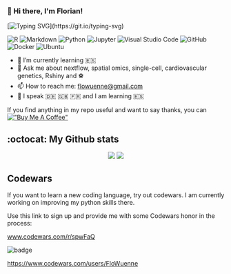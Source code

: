 ### 👋 Hi there, I'm Florian!
[![Typing SVG](https://readme-typing-svg.herokuapp.com?color=12A76E&lines=Welcome+to+my+profile!)](https://git.io/typing-svg)

<img alt="R" src="https://img.shields.io/badge/r-%23276DC3.svg?style=for-the-badge&logo=r&logoColor=white"/> <img alt="Markdown" src="https://img.shields.io/badge/markdown-%23000000.svg?style=for-the-badge&logo=markdown&logoColor=white"/> <img alt="Python" src="https://img.shields.io/badge/python-%2314354C.svg?style=for-the-badge&logo=python&logoColor=white"/> <img alt="Jupyter" src="https://img.shields.io/badge/Jupyter-%23F37626.svg?style=for-the-badge&logo=Jupyter&logoColor=white" /> <img alt="Visual Studio Code" src="https://img.shields.io/badge/VisualStudioCode-0078d7.svg?style=for-the-badge&logo=visual-studio-code&logoColor=white"/> <img alt="GitHub" src="https://img.shields.io/badge/github-%23121011.svg?style=for-the-badge&logo=github&logoColor=white"/> <img alt="Docker" src="https://img.shields.io/badge/docker-%230db7ed.svg?style=for-the-badge&logo=docker&logoColor=white"/> <img alt="Ubuntu" src="https://img.shields.io/badge/Ubuntu-E95420?style=for-the-badge&logo=ubuntu&logoColor=white" />

- 🌱 I’m currently learning :es:
- 💬 Ask me about nextflow, spatial omics, single-cell, cardiovascular genetics, Rshiny and :soccer:
- 📫 How to reach me: flowuenne@gmail.com
- :loudspeaker: I speak :de: :gb: :fr: and I am learning :es:

If you find anything in my repo useful and want to say thanks, you can [!["Buy Me A Coffee"](https://www.buymeacoffee.com/assets/img/custom_images/orange_img.png)](https://www.buymeacoffee.com/flowuenner)


## :octocat: My Github stats

<p align="center">

<img src="https://github-readme-stats.vercel.app/api?username=flowuenne&count_private=true&show_icons=true&theme=vue&hide_title=True">
<img src="https://github-readme-stats.vercel.app/api/top-langs/?username=flowuenne&hide=html&theme=vue&layout=compact">

</p>

## Codewars

If you want to learn a new coding language, try out codewars. I am currently working on improving my python skills there. 

Use this link to sign up and provide me with some Codewars honor in the process:

www.codewars.com/r/spwFaQ

![badge](https://www.codewars.com/users/FloWuenne/badges/large)

https://www.codewars.com/users/FloWuenne

<!--
**FloWuenne/flowuenne** is a ✨ _special_ ✨ repository because its `README.md` (this file) appears on your GitHub profile.

Here are some ideas to get you started:

- 🔭 I’m currently working on ...
- 👯 I’m looking to collaborate on ...
- 🤔 I’m looking for help with ...
- 💬 Ask me about ...
- 📫 How to reach me: ...
- 😄 Pronouns: ...
- ⚡ Fun fact: ...
-->
